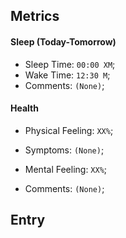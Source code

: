 ## Metrics
#### Sleep (Today-Tomorrow)
- Sleep Time: `00:00 XM`;
- Wake Time: `12:30 M`;
- Comments: `(None)`;

#### Health
- Physical Feeling: `XX%`;
- Symptoms: `(None)`;

- Mental Feeling: `XX%`;
- Comments: `(None)`;

## Entry



